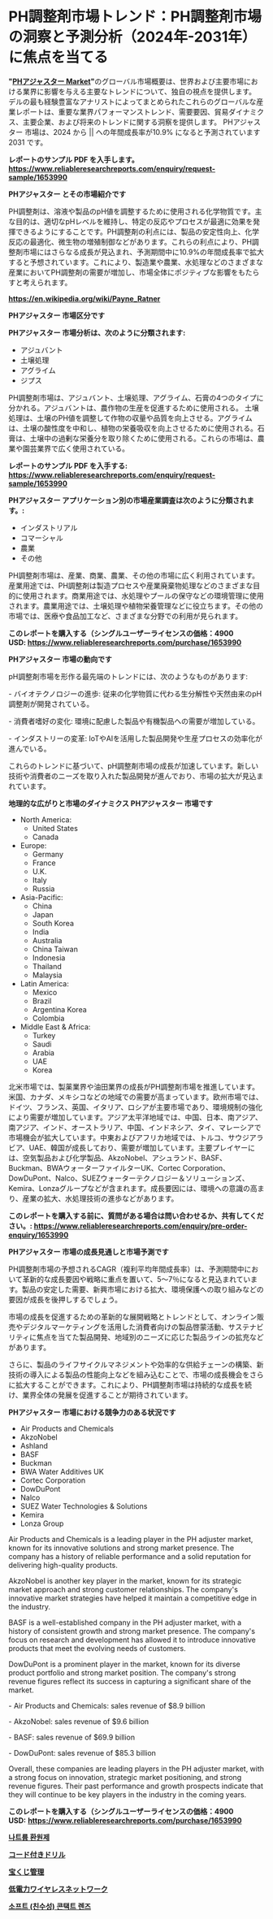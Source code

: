 <p><h1>PH調整剤市場トレンド：PH調整剤市場の洞察と予測分析（2024年-2031年）に焦点を当てる</h1></p><p><strong>"<a href="https://www.reliableresearchreports.com/ph-adjuster-r1653990">PHアジャスター Market</a>"</strong>のグローバル市場概要は、世界および主要市場における業界に影響を与える主要なトレンドについて、独自の視点を提供します。 デルの最も経験豊富なアナリストによってまとめられたこれらのグローバルな産業レポートは、重要な業界パフォーマンストレンド、需要要因、貿易ダイナミクス、主要企業、および将来のトレンドに関する洞察を提供します。 PHアジャスター 市場は、2024 から || への年間成長率が10.9% になると予測されています2031 です。</p>
<p><strong>レポートのサンプル PDF を入手します。</strong><strong><a href="https://www.reliableresearchreports.com/enquiry/request-sample/1653990">https://www.reliableresearchreports.com/enquiry/request-sample/1653990</a></strong></p>
<p><strong>PHアジャスター とその市場紹介です</strong></p>
<p><p>PH調整剤は、溶液や製品のpH値を調整するために使用される化学物質です。主な目的は、適切なpHレベルを維持し、特定の反応やプロセスが最適に効果を発揮できるようにすることです。PH調整剤の利点には、製品の安定性向上、化学反応の最適化、微生物の増殖制御などがあります。これらの利点により、PH調整剤市場にはさらなる成長が見込まれ、予測期間中に10.9%の年間成長率で拡大すると予想されています。これにより、製造業や農業、水処理などのさまざまな産業においてPH調整剤の需要が増加し、市場全体にポジティブな影響をもたらすと考えられます。</p><a href="https://en.wikipedia.org/wiki/Payne_Ratner"></a></p>
<p><strong><a href="https://en.wikipedia.org/wiki/Payne_Ratner">https://en.wikipedia.org/wiki/Payne_Ratner</a></strong></p>
<p><strong>PHアジャスター&nbsp;市場区分です</strong><strong></strong></p>
<p><strong>PHアジャスター 市場分析は、次のように分類されます:</strong>&nbsp;</p>
<p><ul><li>アジュバント</li><li>土壌処理</li><li>アグライム</li><li>ジプス</li></ul></p>
<p><p>PH調整剤市場は、アジュバント、土壌処理、アグライム、石膏の4つのタイプに分かれる。アジュバントは、農作物の生産を促進するために使用される。 土壌処理は、土壌のPH値を調整して作物の収量や品質を向上させる。アグライムは、土壌の酸性度を中和し、植物の栄養吸収を向上させるために使用される。石膏は、土壌中の過剰な栄養分を取り除くために使用される。これらの市場は、農業や園芸業界で広く使用されている。</p></p>
<p><strong>レポートのサンプル PDF を入手する: <a href="https://www.reliableresearchreports.com/enquiry/request-sample/1653990">https://www.reliableresearchreports.com/enquiry/request-sample/1653990</a></strong></p>
<p><strong> PHアジャスター アプリケーション別の市場産業調査は次のように分類されます。:</strong></p>
<p><ul><li>インダストリアル</li><li>コマーシャル</li><li>農業</li><li>その他</li></ul></p>
<p><p>PH調整剤市場は、産業、商業、農業、その他の市場に広く利用されています。産業用途では、PH調整剤は製造プロセスや産業廃棄物処理などのさまざまな目的に使用されます。商業用途では、水処理やプールの保守などの環境管理に使用されます。農業用途では、土壌処理や植物栄養管理などに役立ちます。その他の市場では、医療や食品加工など、さまざまな分野での利用が見られます。</p></p>
<p><strong>このレポートを購入する（シングルユーザーライセンスの価格：4900 USD:</strong><strong>&nbsp;<a href="https://www.reliableresearchreports.com/purchase/1653990">https://www.reliableresearchreports.com/purchase/1653990</a></strong></p>
<p><strong>PHアジャスター 市場の動向です</strong></p>
<p><p>pH調整剤市場を形作る最先端のトレンドには、次のようなものがあります:</p><p>- バイオテクノロジーの進歩: 従来の化学物質に代わる生分解性や天然由来のpH調整剤が開発されている。</p><p>- 消費者嗜好の変化: 環境に配慮した製品や有機製品への需要が増加している。</p><p>- インダストリーの変革: IoTやAIを活用した製品開発や生産プロセスの効率化が進んでいる。</p><p>これらのトレンドに基づいて、pH調整剤市場の成長が加速しています。新しい技術や消費者のニーズを取り入れた製品開発が進んでおり、市場の拡大が見込まれています。</p></p>
<p><strong>地理的な広がりと市場のダイナミクス PHアジャスター 市場です</strong></p>
<p><ul>
    <li>
        North America:
        <ul>
            <li>United States</li>
            <li>Canada</li>
        </ul>
    </li>
    <li>
        Europe:
        <ul>
            <li>Germany</li>
            <li>France</li>
            <li>U.K.</li>
            <li>Italy</li>
            <li>Russia</li>
        </ul>
    </li>
    <li>
        Asia-Pacific:
        <ul>
            <li>China</li>
            <li>Japan</li>
            <li>South Korea</li>
            <li>India</li>
            <li>Australia</li>
            <li>China Taiwan</li>
            <li>Indonesia</li>
            <li>Thailand</li>
            <li>Malaysia</li>
        </ul>
    </li>
    <li>
        Latin America:
        <ul>
            <li>Mexico</li>
            <li>Brazil</li>
            <li>Argentina Korea</li>
            <li>Colombia</li>
        </ul>
    </li>
    <li>
        Middle East & Africa:
        <ul>
            <li>Turkey</li>
            <li>Saudi</li>
            <li>Arabia</li>
            <li>UAE</li>
            <li>Korea</li>
        </ul>
    </li>
    </ul></p>
<p><p>北米市場では、製薬業界や油田業界の成長がPH調整剤市場を推進しています。米国、カナダ、メキシコなどの地域での需要が高まっています。欧州市場では、ドイツ、フランス、英国、イタリア、ロシアが主要市場であり、環境規制の強化により需要が増加しています。アジア太平洋地域では、中国、日本、南アジア、南アジア、インド、オーストラリア、中国、インドネシア、タイ、マレーシアで市場機会が拡大しています。中東およびアフリカ地域では、トルコ、サウジアラビア、UAE、韓国が成長しており、需要が増加しています。主要プレイヤーには、空気製品および化学製品、AkzoNobel、アシュランド、BASF、Buckman、BWAウォーターファイルターUK、Cortec Corporation、DowDuPont、Nalco、SUEZウォーターテクノロジー＆ソリューションズ、Kemira、Lonzaグループなどが含まれます。成長要因には、環境への意識の高まり、産業の拡大、水処理技術の進歩などがあります。</p></p>
<p><strong>このレポートを購入する前に、質問がある場合は問い合わせるか、共有してください。:&nbsp;<a href="https://www.reliableresearchreports.com/enquiry/pre-order-enquiry/1653990">https://www.reliableresearchreports.com/enquiry/pre-order-enquiry/1653990</a></strong></p>
<p><strong>PHアジャスター 市場の成長見通しと市場予測です</strong></p>
<p><p>PH調整剤市場の予想されるCAGR（複利平均年間成長率）は、予測期間中において革新的な成長要因や戦略に重点を置いて、5〜7％になると見込まれています。製品の安定した需要、新興市場における拡大、環境保護への取り組みなどの要因が成長を後押しするでしょう。</p><p>市場の成長を促進するための革新的な展開戦略とトレンドとして、オンライン販売やデジタルマーケティングを活用した消費者向けの製品啓蒙活動、サステナビリティに焦点を当てた製品開発、地域別のニーズに応じた製品ラインの拡充などがあります。</p><p>さらに、製品のライフサイクルマネジメントや効率的な供給チェーンの構築、新技術の導入による製品の性能向上などを組み込むことで、市場の成長機会をさらに拡大することができます。これにより、PH調整剤市場は持続的な成長を続け、業界全体の発展を促進することが期待されています。</p></p>
<p><strong>PHアジャスター 市場における競争力のある状況です</strong></p>
<p><ul><li>Air Products and Chemicals</li><li>AkzoNobel</li><li>Ashland</li><li>BASF</li><li>Buckman</li><li>BWA Water Additives UK</li><li>Cortec Corporation</li><li>DowDuPont</li><li>Nalco</li><li>SUEZ Water Technologies & Solutions</li><li>Kemira</li><li>Lonza Group</li></ul></p>
<p><p>Air Products and Chemicals is a leading player in the PH adjuster market, known for its innovative solutions and strong market presence. The company has a history of reliable performance and a solid reputation for delivering high-quality products.</p><p>AkzoNobel is another key player in the market, known for its strategic market approach and strong customer relationships. The company's innovative market strategies have helped it maintain a competitive edge in the industry.</p><p>BASF is a well-established company in the PH adjuster market, with a history of consistent growth and strong market presence. The company's focus on research and development has allowed it to introduce innovative products that meet the evolving needs of customers.</p><p>DowDuPont is a prominent player in the market, known for its diverse product portfolio and strong market position. The company's strong revenue figures reflect its success in capturing a significant share of the market.</p><p>- Air Products and Chemicals: sales revenue of $8.9 billion</p><p>- AkzoNobel: sales revenue of $9.6 billion</p><p>- BASF: sales revenue of $69.9 billion</p><p>- DowDuPont: sales revenue of $85.3 billion</p><p>Overall, these companies are leading players in the PH adjuster market, with a strong focus on innovation, strategic market positioning, and strong revenue figures. Their past performance and growth prospects indicate that they will continue to be key players in the industry in the coming years.</p></p>
<p><strong>このレポートを購入する（シングルユーザーライセンスの価格：4900 USD:</strong>&nbsp;<strong><a href="https://www.reliableresearchreports.com/purchase/1653990">https://www.reliableresearchreports.com/purchase/1653990</a></strong></p>
<p><strong><p><a href="https://github.com/rcabello548/Market-Research-Report-List-3/blob/main/564877694681.md">나트륨 환원제</a></p><p><a href="https://github.com/roulaayoub-saad/Market-Research-Report-List-3/blob/main/599414276090.md">コード付きドリル</a></p><p><a href="https://github.com/schmahlson/Market-Research-Report-List-3/blob/main/193920376091.md">宝くじ管理</a></p><p><a href="https://github.com/TerrellConn/Market-Research-Report-List-3/blob/main/817398376092.md">低電力ワイヤレスネットワーク</a></p><p><a href="https://github.com/Nicolasrown5/Market-Research-Report-List-2/blob/main/627674094682.md">소프트 (친수성) 콘택트 렌즈</a></p></strong></p>